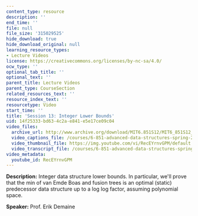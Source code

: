 ```yaml
---
content_type: resource
description: ''
end_time: ''
file: null
file_size: '315029525'
hide_download: true
hide_download_original: null
learning_resource_types:
- Lecture Videos
license: https://creativecommons.org/licenses/by-nc-sa/4.0/
ocw_type: ''
optional_tab_title: ''
optional_text: ''
parent_title: Lecture Videos
parent_type: CourseSection
related_resources_text: ''
resource_index_text: ''
resourcetype: Video
start_time: ''
title: 'Session 13: Integer Lower Bounds'
uid: 14f25333-bd63-4c2a-e841-e5e17ce09c04
video_files:
  archive_url: http://www.archive.org/download/MIT6.851S12/MIT6_851S12_lec13_300k.mp4
  video_captions_file: /courses/6-851-advanced-data-structures-spring-2012/7719d548707d5334a48d006cb51c9757_RecEYrnvGPM.vtt
  video_thumbnail_file: https://img.youtube.com/vi/RecEYrnvGPM/default.jpg
  video_transcript_file: /courses/6-851-advanced-data-structures-spring-2012/dec3efe2e8cf65c58d8d3f3a8a38b1ad_RecEYrnvGPM.pdf
video_metadata:
  youtube_id: RecEYrnvGPM
---
```


**Description:** Integer data structure lower bounds. In particular, we'll prove that the min of van Emde Boas and fusion trees is an optimal (static) predecessor data structure up to a log log factor, assuming polynomial space.

**Speaker:** Prof. Erik Demaine

